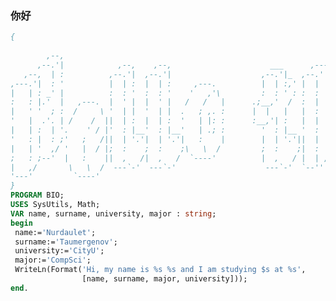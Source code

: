 ### 你好
```Pascal
{
                                                                                                          ,---,  
        ,--,                                                                                           ,`--.' |  
      ,--.'|            ,--,    ,--,                      ___      ,---,                               |   :  :  
   ,--,  | :          ,--.'|  ,--.'|                    ,--.'|_  ,--.' |                               '   '  ;  
,---.'|  : '          |  | :  |  | :     ,---.          |  | :,' |  |  :                __  ,-.        |   |  |  
|   | : _' |          :  : '  :  : '    '   ,'\         :  : ' : :  :  :              ,' ,'/ /|        '   :  ;  
:   : |.'  |   ,---.  |  ' |  |  ' |   /   /   |      .;__,'  /  :  |  |,--.   ,---.  '  | |' | ,---.  |   |  '  
|   ' '  ; :  /     \ '  | |  '  | |  .   ; ,. :      |  |   |   |  :  '   |  /     \ |  |   ,'/     \ '   :  |  
'   |  .'. | /    /  ||  | :  |  | :  '   | |: :      :__,'| :   |  |   /' : /    /  |'  :  / /    /  |;   |  ;  
|   | :  | '.    ' / |'  : |__'  : |__'   | .; :        '  : |__ '  :  | | |.    ' / ||  | ' .    ' / |`---'. |  
'   : |  : ;'   ;   /||  | '.'|  | '.'|   :    |        |  | '.'||  |  ' | :'   ;   /|;  : | '   ;   /| `--..`;  
|   | '  ,/ '   |  / |;  :    ;  :    ;\   \  /         ;  :    ;|  :  :_:,''   |  / ||  , ; '   |  / |.--,_     
;   : ;--'  |   :    ||  ,   /|  ,   /  `----'          |  ,   / |  | ,'    |   :    | ---'  |   :    ||    |`.  
|   ,/       \   \  /  ---`-'  ---`-'                    ---`-'  `--''       \   \  /         \   \  / `-- -`, ; 
'---'         `----'                                                          `----'           `----'    '---`" 
}
PROGRAM BIO;
USES SysUtils, Math;
VAR name, surname, university, major : string;
begin
 name:='Nurdaulet';
 surname:='Taumergenov';
 university:='CityU';
 major:='CompSci';
 WriteLn(Format('Hi, my name is %s %s and I am studying $s at %s',
                [name, surname, major, university]));
end.
```
<!--[![GitHub](https://i.stack.imgur.com/tskMh.png) GitHub](https://github.com/)
 - ⚡ Hooray! port 3000 works-->
<!--
**ntaumerge2/ntaumerge2** is a ✨ _special_ ✨ repository because its `README.md` (this file) appears on your GitHub profile.

Here are some ideas to get you started:

- 🔭 I’m currently working on ...
- 🌱 I’m currently learning ...
- 👯 I’m looking to collaborate on ...
- 🤔 I’m looking for help with ...
- 💬 Ask me about ...
- 📫 How to reach me: ...
- 😄 Pronouns: ...
- ⚡ Fun fact: ...
-->
